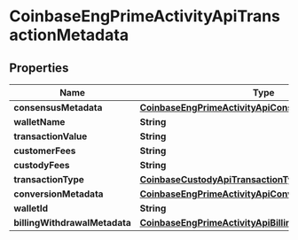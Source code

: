 
# CoinbaseEngPrimeActivityApiTransactionMetadata

## Properties
Name | Type | Description | Notes
------------ | ------------- | ------------- | -------------
**consensusMetadata** | [**CoinbaseEngPrimeActivityApiConsensusMetadata**](CoinbaseEngPrimeActivityApiConsensusMetadata.md) |  | 
**walletName** | **String** |  |  [optional]
**transactionValue** | **String** |  |  [optional]
**customerFees** | **String** |  |  [optional]
**custodyFees** | **String** |  |  [optional]
**transactionType** | [**CoinbaseCustodyApiTransactionType**](CoinbaseCustodyApiTransactionType.md) |  |  [optional]
**conversionMetadata** | [**CoinbaseEngPrimeActivityApiConversionMetadata**](CoinbaseEngPrimeActivityApiConversionMetadata.md) |  |  [optional]
**walletId** | **String** |  |  [optional]
**billingWithdrawalMetadata** | [**CoinbaseEngPrimeActivityApiBillingWithdrawalMetadata**](CoinbaseEngPrimeActivityApiBillingWithdrawalMetadata.md) |  |  [optional]



